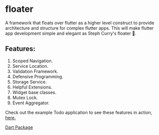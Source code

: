 # floater

A framework that floats over flutter as a higher level construct to provide architecture and structure for complex flutter apps.
This will make flutter app development simple and elegant as Steph Curry's floater 🏀.

## Features: 
1. Scoped Navigation.
2. Service Location.
3. Validation Framework.
4. Defensive Programming. 
5. Storage Service.
6. Helpful Extensions.
7. Widget base classes.
8. Mutex Lock.
9. Event Aggregator.


Check out the example Todo application to see these features in action, [here.](./example/lib/main.dart) 

[Dart Package](https://pub.dev/packages/floater)